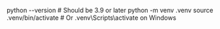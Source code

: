 python --version  # Should be 3.9 or later
python -m venv .venv
source .venv/bin/activate  # Or .venv\Scripts\activate on Windows